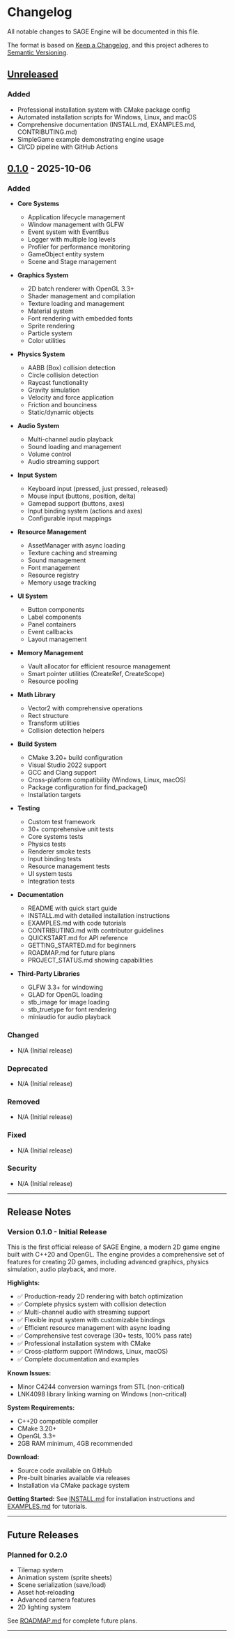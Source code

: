# Changelog

All notable changes to SAGE Engine will be documented in this file.

The format is based on [Keep a Changelog](https://keepachangelog.com/en/1.0.0/),
and this project adheres to [Semantic Versioning](https://semver.org/spec/v2.0.0.html).

## [Unreleased]

### Added
- Professional installation system with CMake package config
- Automated installation scripts for Windows, Linux, and macOS
- Comprehensive documentation (INSTALL.md, EXAMPLES.md, CONTRIBUTING.md)
- SimpleGame example demonstrating engine usage
- CI/CD pipeline with GitHub Actions

## [0.1.0] - 2025-10-06

### Added
- **Core Systems**
  - Application lifecycle management
  - Window management with GLFW
  - Event system with EventBus
  - Logger with multiple log levels
  - Profiler for performance monitoring
  - GameObject entity system
  - Scene and Stage management

- **Graphics System**
  - 2D batch renderer with OpenGL 3.3+
  - Shader management and compilation
  - Texture loading and management
  - Material system
  - Font rendering with embedded fonts
  - Sprite rendering
  - Particle system
  - Color utilities

- **Physics System**
  - AABB (Box) collision detection
  - Circle collision detection
  - Raycast functionality
  - Gravity simulation
  - Velocity and force application
  - Friction and bounciness
  - Static/dynamic objects

- **Audio System**
  - Multi-channel audio playback
  - Sound loading and management
  - Volume control
  - Audio streaming support

- **Input System**
  - Keyboard input (pressed, just pressed, released)
  - Mouse input (buttons, position, delta)
  - Gamepad support (buttons, axes)
  - Input binding system (actions and axes)
  - Configurable input mappings

- **Resource Management**
  - AssetManager with async loading
  - Texture caching and streaming
  - Sound management
  - Font management
  - Resource registry
  - Memory usage tracking

- **UI System**
  - Button components
  - Label components
  - Panel containers
  - Event callbacks
  - Layout management

- **Memory Management**
  - Vault allocator for efficient resource management
  - Smart pointer utilities (CreateRef, CreateScope)
  - Resource pooling

- **Math Library**
  - Vector2 with comprehensive operations
  - Rect structure
  - Transform utilities
  - Collision detection helpers

- **Build System**
  - CMake 3.20+ build configuration
  - Visual Studio 2022 support
  - GCC and Clang support
  - Cross-platform compatibility (Windows, Linux, macOS)
  - Package configuration for find_package()
  - Installation targets

- **Testing**
  - Custom test framework
  - 30+ comprehensive unit tests
  - Core systems tests
  - Physics tests
  - Renderer smoke tests
  - Input binding tests
  - Resource management tests
  - UI system tests
  - Integration tests

- **Documentation**
  - README with quick start guide
  - INSTALL.md with detailed installation instructions
  - EXAMPLES.md with code tutorials
  - CONTRIBUTING.md with contributor guidelines
  - QUICKSTART.md for API reference
  - GETTING_STARTED.md for beginners
  - ROADMAP.md for future plans
  - PROJECT_STATUS.md showing capabilities

- **Third-Party Libraries**
  - GLFW 3.3+ for windowing
  - GLAD for OpenGL loading
  - stb_image for image loading
  - stb_truetype for font rendering
  - miniaudio for audio playback

### Changed
- N/A (Initial release)

### Deprecated
- N/A (Initial release)

### Removed
- N/A (Initial release)

### Fixed
- N/A (Initial release)

### Security
- N/A (Initial release)

---

## Release Notes

### Version 0.1.0 - Initial Release

This is the first official release of SAGE Engine, a modern 2D game engine built with C++20 and OpenGL. The engine provides a comprehensive set of features for creating 2D games, including advanced graphics, physics simulation, audio playback, and more.

**Highlights:**
- ✅ Production-ready 2D rendering with batch optimization
- ✅ Complete physics system with collision detection
- ✅ Multi-channel audio with streaming support
- ✅ Flexible input system with customizable bindings
- ✅ Efficient resource management with async loading
- ✅ Comprehensive test coverage (30+ tests, 100% pass rate)
- ✅ Professional installation system with CMake
- ✅ Cross-platform support (Windows, Linux, macOS)
- ✅ Complete documentation and examples

**Known Issues:**
- Minor C4244 conversion warnings from STL (non-critical)
- LNK4098 library linking warning on Windows (non-critical)

**System Requirements:**
- C++20 compatible compiler
- CMake 3.20+
- OpenGL 3.3+
- 2GB RAM minimum, 4GB recommended

**Download:**
- Source code available on GitHub
- Pre-built binaries available via releases
- Installation via CMake package system

**Getting Started:**
See [INSTALL.md](INSTALL.md) for installation instructions and [EXAMPLES.md](EXAMPLES.md) for tutorials.

---

## Future Releases

### Planned for 0.2.0
- Tilemap system
- Animation system (sprite sheets)
- Scene serialization (save/load)
- Asset hot-reloading
- Advanced camera features
- 2D lighting system

See [ROADMAP.md](ROADMAP.md) for complete future plans.

---

[Unreleased]: https://github.com/AGamesStudios/SAGE-Engine/compare/v0.1.0...HEAD
[0.1.0]: https://github.com/AGamesStudios/SAGE-Engine/releases/tag/v0.1.0
